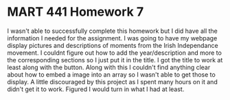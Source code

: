 # MART 441 Homework 7
I wasn't able to successfully complete this homework but I did have all the information I needed for the assignment. I was going to have my webpage display pictures and descriptions of moments from the Irish Independance movement. I couldnt figure out how to add the year/description and more to the corresponding sections so I just put it in the title. I got the title to work at least along with the button. Along with this I couldn't find anything clear about how to embed a image into an array so I wasn't able to get those to display. A little discouraged by this project as I spent many hours on it and didn't get it to work. Figured I would turn in what I had at least. 
